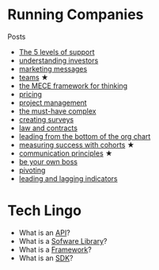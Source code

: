# Running Companies


Posts
- [The 5 levels of support](2022-05-09-the-five-levels-of-support.md)
- [understanding investors](2020-08-06-understanding-investors.md)
- [marketing messages](2019-03-12-marketing-messages.md)
- [teams](2018-05-06-teams.md) ★
- [the MECE framework for thinking](2016-05-16-the-MECE-framework-for-thinking.md)
- [pricing](2016-04-23-pricing.md)
- [project management](2016-04-17-project-management.md)
- [the must-have complex](2015-08-31-the-must-have-complex.md)
- [creating surveys](2015-07-26-creating-surveys.md)
- [law and contracts](2015-06-19-law-and-contracts.md)
- [leading from the bottom of the org chart](2015-04-22-leading-from-the-bottom-of-the-org-chart.md)
- [measuring success with cohorts](2015-04-08-measuring-success-with-cohorts.md) ★
- [communication principles](2015-04-04-communication-principles.md) ★
- [be your own boss](2015-03-24-be-your-own-boss.md)
- [pivoting](2015-03-19-pivoting.md)
- [leading and lagging indicators](2015-03-08-leading-and-lagging-indicators.md)

# Tech Lingo 

* What is an [API](API.md)?
* What is a [Sofware Library](software-library.md)?
* What is a [Framework](framework.md)?
* What is an [SDK](sdk.md)?
